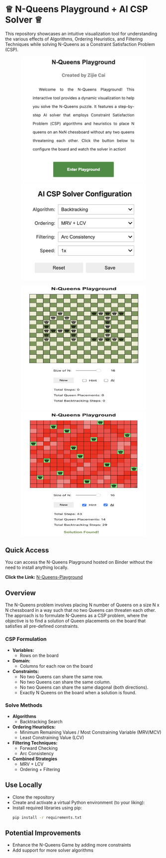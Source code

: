 # ♕ N-Queens Playground + AI CSP Solver ♕
This repository showcases an intuitive visualization tool for understanding the various effects of Algorithms, Ordering Heuristics, and Filtering Techniques while solving N-Queens as a Constraint Satisfaction Problem (CSP).

<p align="center">
  <img src="demo3.png" width="400"/>
  <img src="demo2.png" width="400"/>
</p>

  <p align="center">
    <img src="demo1.png" width="400" height="400"/>
    <img src="demo4.png" width="400" height="400"/>
  </p>


## Quick Access
You can access the N-Queens Playground hosted on Binder without the need to install anything locally.

**Click the Link:** [N-Queens-Playground](https://mybinder.org/v2/gh/zijie-cai/N-Queens-Playground/HEAD?urlpath=%2Fvoila%2Frender%2Fn_queens_playground.ipynb)

## Overview 
The N-Queens problem involves placing N number of Queens on a size N x N chessboard in a way such that no two Queens can threaten each other. The approach is to formulate N-Queens as a CSP problem, where the objective is to find a solution of Queen placements on the board that satisfies all pre-defined constraints.

### CSP Formulation
- **Variables:** 
   - Rows on the board
- **Domain:**  
   - Columns for each row on the board
- **Constraints:**
   - No two Queens can share the same row. 
   - No two Queens can share the same column. 
   - No two Queens can share the same diagonal (both directions).
   - Exactly N Queens on the board when a solution is found.
     
### Solve Methods
- **Algorithms**
  - Backtracking Search  
- **Ordering Heuristics:**
  - Minimum Remaining Values / Most Constraining Variable (MRV/MCV)
  - Least Constraining Value (LCV)
- **Filtering Techniques:**
  - Forward Checking
  - Arc Consistency  
- **Combined Strategies**  
  - MRV + LCV
  - Ordering + Filtering

## Use Locally
- Clone the repository
- Create and activate a virtual Python environment (to your liking):
- Install required libraries using pip:
    ```bash
    pip install -r requirements.txt
    ```
    
## Potential Improvements
- Enhance the N-Queens Game by adding more constraints
- Add support for more solver algorithms
